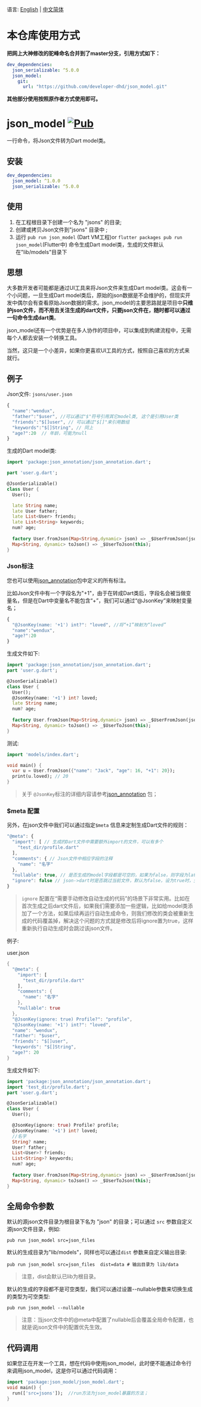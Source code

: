 
语言: [English](README.md) | [中文简体](README-ZH.md)

# 本仓库使用方式
**把网上大神修改的驼峰命名合并到了master分支，引用方式如下：**
```yaml
dev_dependencies:
  json_serializable: ^5.0.0
  json_model:
    git:
      url: "https://github.com/developer-dhd/json_model.git"
```
**其他部分使用按照原作者方式使用即可。**

# json_model [![Pub](https://img.shields.io/pub/v/json_model.svg?style=flat-square)](https://pub.dartlang.org/packages/json_model)

一行命令，将Json文件转为Dart model类。

## 安装

```yaml
dev_dependencies: 
  json_model: ^1.0.0
  json_serializable: ^5.0.0
```

## 使用

1. 在工程根目录下创建一个名为 "jsons" 的目录;
2. 创建或拷贝Json文件到"jsons" 目录中 ;
3. 运行 `pub run json_model` (Dart VM工程)or `flutter packages pub run json_model`(Flutter中) 命令生成Dart model类，生成的文件默认在"lib/models"目录下

## 思想

大多数开发者可能都是通过UI工具来将Json文件来生成Dart model类。这会有一个小问题，一旦生成Dart model类后，原始的json数据是不会维护的，但现实开发中偶尔会有查看原始Json数据的需求。json_model的主要思路就是项目中**只维护json文件，而不用去关注生成的dart文件，只要json文件在，随时都可以通过一句命令生成dart类**。

json_model还有一个优势是在多人协作的项目中，可以集成到构建流程中，无需每个人都去安装一个转换工具。

当然，这只是一个小差异，如果你更喜欢UI工具的方式，按照自己喜欢的方式来就行。

## 例子

Json文件: `jsons/user.json`

```javascript
{
  "name":"wendux",
  "father":"$user", //可以通过"$"符号引用其它model类, 这个是引用User类
  "friends":"$[]user", // 可以通过"$[]"来引用数组
  "keywords":"$[]String", // 同上
  "age?":20  // 年龄，可能为null
}
```

生成的Dart model类:

```dart
import 'package:json_annotation/json_annotation.dart';

part 'user.g.dart';

@JsonSerializable()
class User {
  User();

  late String name;
  late User father;
  late List<User> friends;
  late List<String> keywords;
  num? age;
  
  factory User.fromJson(Map<String,dynamic> json) => _$UserFromJson(json);
  Map<String, dynamic> toJson() => _$UserToJson(this);
}
```

### Json标注

您也可以使用[json_annotation](https://pub.dev/packages/json_annotation)包中定义的所有标注。

比如Json文件中有一个字段名为"+1"，由于在转成Dart类后，字段名会被当做变量名，但是在Dart中变量名不能包含“+”，我们可以通过“@JsonKey”来映射变量名；

```javascript
{
  "@JsonKey(name: '+1') int?": "loved", //将“+1”映射为“loved”
  "name":"wendux",
  "age?":20
}
```

生成文件如下:

```dart
import 'package:json_annotation/json_annotation.dart';
part 'user.g.dart';

@JsonSerializable()
class User {
  User();
  @JsonKey(name: '+1') int? loved;
  late String name;
  num? age;
    
  factory User.fromJson(Map<String,dynamic> json) => _$UserFromJson(json);
  Map<String, dynamic> toJson() => _$UserToJson(this);
}
```

测试:

```dart
import 'models/index.dart';

void main() {
  var u = User.fromJson({"name": "Jack", "age": 16, "+1": 20});
  print(u.loved); // 20
}
```

> 关于 `@JsonKey`标注的详细内容请参考[json_annotation](https://pub.dev/packages/json_annotation) 包；



### $meta 配置

另外，在json文件中我们可以通过指定`$meta` 信息来定制生成Dart文件的规则：

```javascript
"@meta": {
  "import": [ // 生成的Dart文件中需要额外import的文件，可以有多个
    "test_dir/profile.dart"
  ],
  "comments": { // Json文件中相应字段的注释
    "name": "名字"
  },
  "nullable": true, // 是否生成的model字段都是可空的，如果为false，则字段为late
  "ignore": false // json->dart时是否跳过当前文件，默认为false，设为true时，生成时则会跳过本json文件
}
```

> `ignore` 配置在“需要手动修改自动生成的代码”的场景下非常实用。比如在首次生成之后dart文件后，如果我们需要添加一些逻辑，比如给model类添加了一个方法，如果后续再运行自动生成命令，则我们修改的类会被重新生成的代码覆盖掉，解决这个问题的方式就是修改后将ignore置为true，这样重新执行自动生成时会跳过该json文件。

例子:

user.json

```dart
{
  "@meta": {
    "import": [
      "test_dir/profile.dart"
    ],
    "comments": {
      "name": "名字"
    },
    "nullable": true
  },
  "@JsonKey(ignore: true) Profile?": "profile",
  "@JsonKey(name: '+1') int?": "loved",
  "name": "wendux",
  "father": "$user",
  "friends": "$[]user",
  "keywords": "$[]String",
  "age?": 20
}
```

生成文件如下:

```dart
import 'package:json_annotation/json_annotation.dart';
import 'test_dir/profile.dart';
part 'user.g.dart';

@JsonSerializable()
class User {
  User();

  @JsonKey(ignore: true) Profile? profile;
  @JsonKey(name: '+1') int? loved;
  //名字
  String? name;
  User? father;
  List<User>? friends;
  List<String>? keywords;
  num? age;
  
  factory User.fromJson(Map<String,dynamic> json) => _$UserFromJson(json);
  Map<String, dynamic> toJson() => _$UserToJson(this);
}
```



##  全局命令参数

默认的源json文件目录为根目录下名为 "json" 的目录；可以通过 `src` 参数自定义源json文件目录，例如:

```shell
pub run json_model src=json_files 
```

默认的生成目录为"lib/models"，同样也可以通过`dist` 参数来自定义输出目录:

```shell
pub run json_model src=json_files  dist=data # 输出目录为 lib/data
```

> 注意，dist会默认已lib为根目录。

默认的生成的字段都不是可空类型，我们可以通过设置--nullable参数来切换生成的类型为可空类型:

```shell
pub run json_model --nullable
```

> 注意：当json文件中的@meta中配置了nullable后会覆盖全局命令配置，也就是说json文件中的配置优先生效。

## 代码调用

如果您正在开发一个工具，想在代码中使用json_model，此时便不能通过命令行来调用json_model，这是你可以通过代码调用：

```dart
import 'package:json_model/json_model.dart';
void main() {
  run(['src=jsons']);  //run方法为json_model暴露的方法；
}
```

